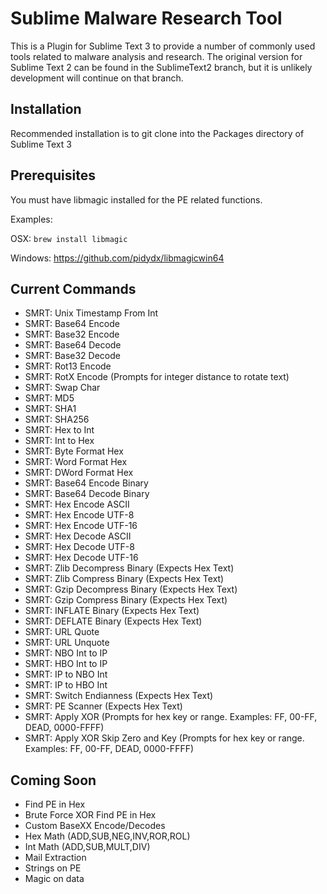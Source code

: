 # Sublime Malware Research Tool
This is a Plugin for Sublime Text 3 to provide a number of commonly used tools related to malware analysis and research.  The original version for Sublime Text 2 can be found in the SublimeText2 branch, but it is unlikely development will continue on that branch.

## Installation
Recommended installation is to git clone into the Packages directory of Sublime Text 3

## Prerequisites
You must have libmagic installed for the PE related functions.

Examples:

OSX: `brew install libmagic`

Windows: https://github.com/pidydx/libmagicwin64

## Current Commands
- SMRT: Unix Timestamp From Int
- SMRT: Base64 Encode
- SMRT: Base32 Encode
- SMRT: Base64 Decode
- SMRT: Base32 Decode
- SMRT: Rot13 Encode
- SMRT: RotX Encode (Prompts for integer distance to rotate text)
- SMRT: Swap Char
- SMRT: MD5
- SMRT: SHA1
- SMRT: SHA256
- SMRT: Hex to Int 
- SMRT: Int to Hex
- SMRT: Byte Format Hex
- SMRT: Word Format Hex
- SMRT: DWord Format Hex
- SMRT: Base64 Encode Binary
- SMRT: Base64 Decode Binary
- SMRT: Hex Encode ASCII
- SMRT: Hex Encode UTF-8
- SMRT: Hex Encode UTF-16
- SMRT: Hex Decode ASCII
- SMRT: Hex Decode UTF-8
- SMRT: Hex Decode UTF-16
- SMRT: Zlib Decompress Binary (Expects Hex Text)
- SMRT: Zlib Compress Binary (Expects Hex Text)
- SMRT: Gzip Decompress Binary (Expects Hex Text)
- SMRT: Gzip Compress Binary (Expects Hex Text)
- SMRT: INFLATE Binary (Expects Hex Text)
- SMRT: DEFLATE Binary (Expects Hex Text)
- SMRT: URL Quote
- SMRT: URL Unquote
- SMRT: NBO Int to IP
- SMRT: HBO Int to IP
- SMRT: IP to NBO Int
- SMRT: IP to HBO Int
- SMRT: Switch Endianness (Expects Hex Text)
- SMRT: PE Scanner (Expects Hex Text)
- SMRT: Apply XOR (Prompts for hex key or range. Examples: FF, 00-FF, DEAD, 0000-FFFF)
- SMRT: Apply XOR Skip Zero and Key (Prompts for hex key or range. Examples: FF, 00-FF, DEAD, 0000-FFFF)

## Coming Soon

- Find PE in Hex
- Brute Force XOR Find PE in Hex
- Custom BaseXX Encode/Decodes
- Hex Math (ADD,SUB,NEG,INV,ROR,ROL)
- Int Math (ADD,SUB,MULT,DIV)
- Mail Extraction
- Strings on PE
- Magic on data
